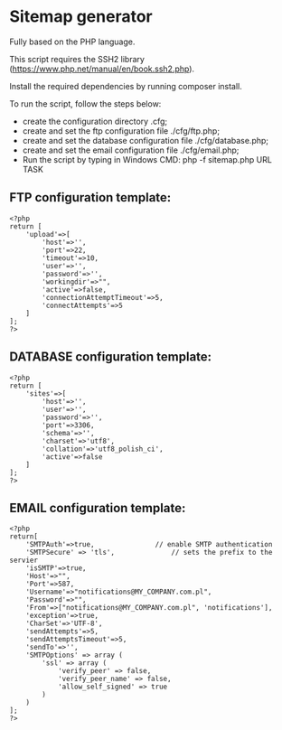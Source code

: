 # Sitemap generator

Fully based on the PHP language.

This script requires the SSH2 library (https://www.php.net/manual/en/book.ssh2.php).

Install the required dependencies by running composer install.

To run the script, follow the steps below:

- create the configuration directory .cfg;
- create and set the ftp configuration file ./cfg/ftp.php;
- create and set the database configuration file ./cfg/database.php;
- create and set the email configuration file ./cfg/email.php;
- Run the script by typing in Windows CMD: php -f sitemap.php URL TASK

## FTP configuration template:
```
<?php
return [
    'upload'=>[
        'host'=>'',
        'port'=>22,
        'timeout'=>10,
        'user'=>'',
        'password'=>'',
        'workingdir'=>"",
		'active'=>false,
        'connectionAttemptTimeout'=>5,
        'connectAttempts'=>5
    ]
];
?>
```
## DATABASE configuration template:
```
<?php
return [
	'sites'=>[
		'host'=>'',
		'user'=>'',
		'password'=>'',
		'port'=>3306,
		'schema'=>'',
		'charset'=>'utf8',
		'collation'=>'utf8_polish_ci',
        'active'=>false
	]
];
?>
```
## EMAIL configuration template:
```
<?php
return[
    'SMTPAuth'=>true,               // enable SMTP authentication
    'SMTPSecure' => 'tls',              // sets the prefix to the servier
    'isSMTP'=>true,
    'Host'=>"",
    'Port'=>587,
    'Username'=>"notifications@MY_COMPANY.com.pl",
    'Password'=>"",
    'From'=>["notifications@MY_COMPANY.com.pl", 'notifications'],
    'exception'=>true,
    'CharSet'=>'UTF-8',
    'sendAttempts'=>5,
    'sendAttemptsTimeout'=>5,
    'sendTo'=>'',
    'SMTPOptions' => array (
        'ssl' => array (
            'verify_peer' => false,
            'verify_peer_name' => false,
            'allow_self_signed' => true
        )
    )
];
?>
```